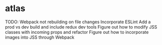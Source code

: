 # atlas

TODO:
Webpack not rebuilding on file changes
Incorporate ESLint
Add a prod vs dev build and include redux dev tools
Figure out how to modify JSS classes with incoming props and refactor
Figure out how to incorporate images into JSS through Webpack
